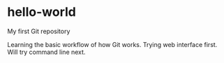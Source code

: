 # hello-world
My first Git repository

Learning the basic workflow of how Git works. Trying web interface first. Will try command line next.
